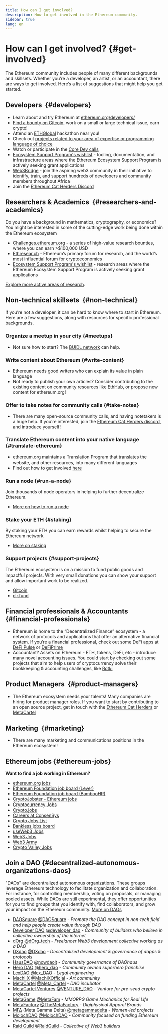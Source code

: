```yaml
---
title: How can I get involved?
description: How to get involved in the Ethereum community.
sidebar: true
lang: en
---
```


# How can I get involved? {#get-involved}

The Ethereum community includes people of many different backgrounds and skillsets. Whether you’re a developer, an artist, or an accountant, there are ways to get involved. Here’s a list of suggestions that might help you get started.

## Developers <Emoji text=":computer:" size={1} />‍ {#developers}

- Learn about and try Ethereum at [ethereum.org/developers/](/developers/)
- [Find a bounty on Gitcoin](https://gitcoin.co/), work on a small or large technical issue, earn crypto!
- Attend an [ETHGlobal](http://ethglobal.co/) hackathon near you!
- Check out [projects related to your area of expertise or programming language of choice](/developers/docs/programming-languages/)
- Watch or participate in the [Core Dev calls](https://www.youtube.com/playlist?list=PLaM7G4Llrb7zfMXCZVEXEABT8OSnd4-7w)
- [Ecosystem Support Program's wishlist](https://esp.ethereum.foundation/wishlist/) - tooling, documentation, and infrastructure areas where the Ethereum Ecosystem Support Program is actively seeking grant applications
- [Web3Bridge](https://www.web3bridge.com/) - join the aspiring web3 community in their initiative to identify, train, and support hundreds of developers and community members throughout Africa
- Join the [Ethereum Cat Herders Discord](https://discord.io/EthCatHerders)

## Researchers & Academics <Emoji text=":mag:" size={1} />‍ {#researchers-and-academics}

Do you have a background in mathematics, cryptography, or economics? You might be interested in some of the cutting-edge work being done within the Ethereum ecosystem

- [Challenges.ethereum.org](https://challenges.ethereum.org/) - a series of high-value research bounties, where you can earn >$100,000 USD
- [Ethresear.ch](https://ethresear.ch) - Ethereum’s primary forum for research, and the world’s most influential forum for cryptoeconomics
- [Ecosystem Support Program's wishlist](https://esp.ethereum.foundation/wishlist/) - research areas where the Ethereum Ecosystem Support Program is actively seeking grant applications

[Explore more active areas of research](/community/research/).

## Non-technical skillsets <Emoji text=":briefcase:" size={1} />‍ {#non-technical}

If you’re not a developer, it can be hard to know where to start in Ethereum. Here are a few suggestions, along with resources for specific professional backgrounds.

### Organize a meetup in your city {#meetups}

- Not sure how to start? The [BUIDL network](https://consensys.net/developers/buidlnetwork/) can help.

### Write content about Ethereum {#write-content}

- Ethereum needs good writers who can explain its value in plain language
- Not ready to publish your own articles? Consider contributing to the existing content on community resources like [EthHub](https://docs.ethhub.io/), or propose new content for ethereum.org!

### Offer to take notes for community calls {#take-notes}

- There are many open-source community calls, and having notetakers is a huge help. If you’re interested, join the [Ethereum Cat Herders discord](https://discord.com/invite/Nz6rtfJ8Cu), and introduce yourself!

### Translate Ethereum content into your native language {#translate-ethereum}

- ethereum.org maintains a Translation Program that translates the website, and other resources, into many different languages
- Find out how to get involved [here](/contributing/translation-program)

### Run a node {#run-a-node}

Join thousands of node operators in helping to further decentralize Ethereum.

- [More on how to run a node](/developers/docs/nodes-and-clients/run-a-node/)

### Stake your ETH {#staking}

By staking your ETH you can earn rewards whilst helping to secure the Ethereum network.

- [More on staking](/staking/)

### Support projects {#support-projects}

The Ethereum ecosystem is on a mission to fund public goods and impactful projects. With very small donations you can show your support and allow important work to be realized.

- [Gitcoin](https://gitcoin.co/fund)
- [clr.fund](https://clr.fund/#/about)

## Financial professionals & Accountants <Emoji text=":chart_with_upwards_trend:" size={1} />‍ {#financial-professionals}

- Ethereum is home to the “Decentralized Finance” ecosystem - a network of protocols and applications that offer an alternative financial system. If you’re a financial professional, check out some DeFi apps at [DeFi Pulse](https://defipulse.com/) or [DeFiPrime](https://defiprime.com)
- Accountant? Assets on Ethereum - ETH, tokens, DeFi, etc - introduce many novel accounting issues. You could start by checking out some projects that aim to help users of cryptocurrency solve their bookkeeping & accounting challenges, like [Rotki](https://rotki.com/)

## Product Managers <Emoji text=":fountain_pen:" size={1} />‍ {#product-managers}

- The Ethereum ecosystem needs your talents! Many companies are hiring for product manager roles. If you want to start by contributing to an open source project, get in touch with the [Ethereum Cat Herders](https://discord.com/invite/Nz6rtfJ8Cu) or [MetaCartel](https://www.metacartel.org/)

## Marketing <Emoji text=":megaphone:" size={1} />‍ {#marketing}

- There are many marketing and communications positions in the Ethereum ecosystem!

## Ethereum jobs {#ethereum-jobs}

**Want to find a job working in Ethereum?**

- [ethereum.org jobs](/about/#open-jobs)
- [Ethereum Foundation job board (Lever)](https://jobs.lever.co/ethereumfoundation)
- [Ethereum Foundation job board (BambooHR)](https://ethereum.bamboohr.com/jobs/)
- [CryptoJobster - Ethereum jobs](https://cryptojobster.com/tag/ethereum/)
- [Cryptocurrency Jobs](https://cryptocurrencyjobs.co/ethereum/)
- [Crypto.jobs](https://crypto.jobs/)
- [Careers at ConsenSys](https://consensys.net/careers/)
- [Crypto Jobs List](https://cryptojobslist.com/ethereum-jobs)
- [Bankless jobs board](https://pallet.xyz/list/bankless/jobs)
- [useWeb3 Jobs](https://www.useweb3.xyz/jobs)
- [Web3 Jobs](https://web3.career)
- [Web3 Army](https://web3army.xyz/)
- [Crypto Valley Jobs](https://cryptovalley.jobs/)

## Join a DAO {#decentralized-autonomous-organizations-daos}

"DAOs" are decentralized autonomous organizations. These groups leverage Ethereum technology to facilitate organization and collaboration. For instance, for controlling membership, voting on proposals, or managing pooled assets. While DAOs are still experimental, they offer opportunities for you to find groups that you identify with, find collaborators, and grow your impact on the Ethereum community. [More on DAOs](/dao/)

- [DAOSquare](https://www.daosquare.io) [@DAOSquare](https://twitter.com/DAOSquare) - _Promote the DAO concept in non-tech field and help people create value through DAO_
- [Developer DAO](https://www.developerdao.com/) [@developer_dao](https://twitter.com/developer_dao) - _Community of builders who believe in collective ownership of the internet_
- [dOrg](https://dOrg.tech) [@dOrg_tech](https://twitter.com/dOrg_tech) - _Freelancer Web3 development collective working as a DAO_
- [DXdao](https://DXdao.eth.link/) [@DXdao](https://twitter.com/DXdao_) - _Decentralized development & governance of dapps & protocols_
- [HausDAO](https://daohaus.club) [@nowdaoit](https://twitter.com/nowdaoit) - _Community governance of DAOhaus_
- [Hero DAO](https://herodao.org/) [@hero_dao](https://twitter.com/hero_dao) - _Community owned superhero franchise_
- [LexDAO](https://lexdao.coop) [@lex_DAO](https://twitter.com/lex_DAO) - _Legal engineering_
- [Machi X](https://machix.com) [@MachiXOfficial](https://twitter.com/MachiXOfficial) - _Art community_
- [MetaCartel](https://metacartel.org) [@Meta_Cartel](https://twitter.com/Meta_Cartel) - _DAO incubator_
- [MetaCartel Ventures](https://metacartel.xyz) [@VENTURE_DAO](https://twitter.com/VENTURE_DAO) - _Venture for pre-seed crypto projects_
- [MetaGame](https://metagame.wtf) [@MetaFam](https://twitter.com/MetaFam) - _MMORPG Game Mechanics for Real Life_
- [MetaFactory](https://metafactory.ai) [@TheMetaFactory](https://twitter.com/TheMetaFactory) - _Digiphysical Apparel Brands_
- [ΜΓΔ](https://metagammadelta.com/) (Meta Gamma Delta) [@metagammadelta](https://twitter.com/metagammadelta) - _Women-led projects_
- [MolochDAO](https://molochdao.com) [@MolochDAO](https://twitter.com/MolochDAO) - _Community focused on funding Ethereum development_
- [Raid Guild](https://raidguild.org) [@RaidGuild](https://twitter.com/RaidGuild) - _Collective of Web3 builders_
